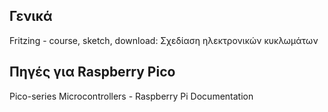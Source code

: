 ## Γενικά

Fritzing - course, sketch, download: Σχεδίαση ηλεκτρονικών κυκλωμάτων

## Πηγές για Raspberry Pico 

Pico-series Microcontrollers - Raspberry Pi Documentation
